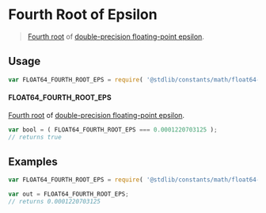 # Fourth Root of Epsilon

> [Fourth root][nth-root] of [double-precision floating-point epsilon][@stdlib/constants/math/float64-eps].

<section class="usage">

## Usage

```javascript
var FLOAT64_FOURTH_ROOT_EPS = require( '@stdlib/constants/math/float64-fourth-root-eps' );
```

#### FLOAT64_FOURTH_ROOT_EPS

[Fourth root][nth-root] of [double-precision floating-point epsilon][@stdlib/constants/math/float64-eps].

```javascript
var bool = ( FLOAT64_FOURTH_ROOT_EPS === 0.0001220703125 );
// returns true
```

</section>

<!-- /.usage -->

<section class="examples">

## Examples

<!-- eslint no-undef: "error" -->

```javascript
var FLOAT64_FOURTH_ROOT_EPS = require( '@stdlib/constants/math/float64-fourth-root-eps' );

var out = FLOAT64_FOURTH_ROOT_EPS;
// returns 0.0001220703125
```

</section>

<!-- /.examples -->

<section class="links">

[nth-root]: https://en.wikipedia.org/wiki/Nth_root

[@stdlib/constants/math/float64-eps]: https://github.com/stdlib-js/stdlib/tree/develop/lib/node_modules/%40stdlib/constants/math/float64-eps

</section>

<!-- /.links -->
